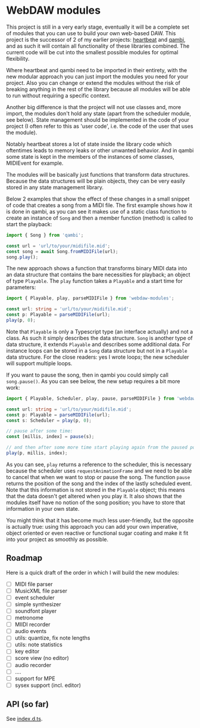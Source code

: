 # WebDAW modules

This project is still in a very early stage, eventually it will be a complete set of modules that you can use to build your own web-based DAW. This project is the successor of 2 of my earlier projects: [heartbeat](https://heartbeatjs.org) and [qambi](https://qambi.org), and as such it will contain all functionality of these libraries combined. The current code will be cut into the smallest possible modules for optimal flexibility.

Where heartbeat and qambi need to be imported in their entirety, with the new modular approach you can just import the modules you need for your project. Also you can change or extend the modules without the risk of breaking anything in the rest of the library because all modules will be able to run without requiring a specific context.

Another big difference is that the project will not use classes and, more import, the modules don't hold any state (apart from the scheduler module, see below). State management should be implemented in the code of your project (I often refer to this as 'user code', i.e. the code of the user that uses the module). 

Notably heartbeat stores a lot of state inside the library code which oftentimes leads to memory leaks or other unwanted behavior. And in qambi some state is kept in the members of the instances of some classes, MIDIEvent for example.

The modules will be basically just functions that transform data structures. Because the data structures will be plain objects, they can be very easily stored in any state management library.

Below 2 examples that show the effect of these changes in a small snippet of code that creates a song from a MIDI file. The first example shows how it is done in qambi, as you can see it makes use of a static class function to create an instance of `Song` and then a member function (method) is called to start the playback:

```typescript
import { Song } from 'qambi';

const url = 'url/to/your/midifile.mid';
const song = await Song.fromMIDIFile(url);
song.play();

```

The new approach shows a function that transforms binary MIDI data into an data structure that contains the bare necessities for playback; an object of type `Playable`. The `play` function takes a `Playable` and a start time for parameters:

```typescript
import { Playable, play, parseMIDIFile } from 'webdaw-modules';

const url: string = 'url/to/your/midifile.mid';
const p: Playable = parseMIDIFile(url);
play(p, 0);
```

Note that `Playable` is only a Typescript type (an interface actually) and not a class. As such it simply describes the data structure. `Song` is another type of data structure, it extends `Playable` and describes some additional data. For instance loops can be stored in a `Song` data structure but not in a `Playable` data structure.  For the close readers: yes I wrote loop*s*; the new scheduler will support multiple loops.

If you want to pause the song, then in qambi you could simply call `song.pause()`. As you can see below, the new setup requires a bit more work:

```typescript
import { Playable, Scheduler, play, pause, parseMIDIFile } from 'webdaw-modules';

const url: string = 'url/to/your/midifile.mid';
const p: Playable = parseMIDIFile(url);
const s: Scheduler = play(p, 0);

// pause after some time:
const [millis, index] = pause(s); 

// and then after some more time start playing again from the paused position
play(p, millis, index);
```

As you can see, `play` returns a reference to the scheduler, this is necessary because the scheduler uses `requestAnimationFrame` and we need to be able to cancel that when we want to stop or pause the song. The function `pause` returns the position of the song and the index of the lastly scheduled event. Note that this information is not stored in the `Playable` object; this means that the data doesn't get altered when you play it. It also shows that the modules itself have no notion of the song position; you have to store that information in your own state.

You might think that it has become much less user-friendly, but the opposite is actually true: using this approach you can add your own imperative, object oriented or even reactive or functional sugar coating and make it fit into your project as smoothly as possible.

## Roadmap

Here is a quick draft of the order in which I will build the new modules:

- [ ] MIDI file parser
- [ ] MusicXML file parser
- [ ] event scheduler
- [ ] simple synthesizer
- [ ] soundfont player
- [ ] metronome
- [ ] MIIDI recorder
- [ ] audio events
- [ ] utils: quantize, fix note lengths
- [ ] utils: note statistics
- [ ] key editor
- [ ] score view (no editor)
- [ ] audio recorder
- [ ] ....
- [ ] support for MPE
- [ ] sysex support (incl. editor)

## API (so far)
See [index.d.ts](https://github.com/abudaan/webdaw-modules/blob/master/index.d.ts).

